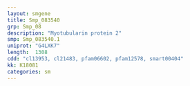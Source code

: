 ```yaml
---
layout: smgene
title: Smp_083540
grp: Smp_08
description: "Myotubularin protein 2"
smp: Smp_083540.1
uniprot: "G4LXK7"
length:  1308
cdd: "cl13953, cl21483, pfam06602, pfam12578, smart00404"
kk: K18081
categories: sm
---
```

